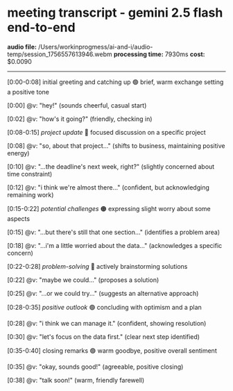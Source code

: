 # meeting transcript - gemini 2.5 flash end-to-end

**audio file:** /Users/workinprogmess/ai-and-i/audio-temp/session_1756557613946.webm
**processing time:** 7930ms
**cost:** $0.0090

---

[0:00-0:08] initial greeting and catching up 🟢
brief, warm exchange setting a positive tone

[0:00] @v: "hey!"
(sounds cheerful, casual start)

[0:02] @v: "how's it going?"
(friendly, checking in)


[0:08-0:15]  _project update_ 🔵
focused discussion on a specific project

[0:08] @v: "so, about that project..."
(shifts to business, maintaining positive energy)

[0:10] @v: "...the deadline's next week, right?"
(slightly concerned about time constraint)

[0:12] @v:  "i think we're almost there..."
(confident, but acknowledging remaining work)


[0:15-0:22] _potential challenges_ 🟠
expressing slight worry about some aspects

[0:15] @v: "...but there's still that one section..."
(identifies a problem area)

[0:18] @v:  "...i'm a little worried about the data..."
(acknowledges a specific concern)


[0:22-0:28] _problem-solving_ 🔵
actively brainstorming solutions

[0:22] @v: "maybe we could..."
(proposes a solution)

[0:25] @v: "...or we could try..."
(suggests an alternative approach)


[0:28-0:35] _positive outlook_ 🟢
concluding with optimism and a plan

[0:28] @v: "i think we can manage it."
(confident, showing resolution)

[0:30] @v: "let's focus on the data first."
(clear next step identified)


[0:35-0:40] closing remarks 🟢
warm goodbye, positive overall sentiment

[0:35] @v: "okay, sounds good!"
(agreeable, positive closing)

[0:38] @v: "talk soon!"
(warm, friendly farewell)